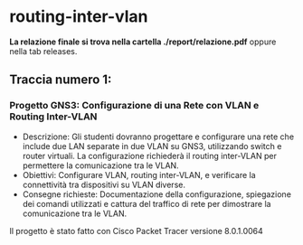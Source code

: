 # routing-inter-vlan

**La relazione finale si trova nella cartella ./report/relazione.pdf** oppure nella tab releases.

## Traccia numero 1:
### Progetto GNS3: Configurazione di una Rete con VLAN e Routing Inter-VLAN
- Descrizione: Gli studenti dovranno progettare e configurare una rete che include due LAN separate in due VLAN su GNS3, utilizzando switch e router virtuali. La configurazione richiederà il routing inter-VLAN per permettere la comunicazione tra le VLAN.
- Obiettivi: Configurare VLAN, routing inter-VLAN, e verificare la connettività tra dispositivi su VLAN diverse.
- Consegne richieste: Documentazione della configurazione, spiegazione dei comandi utilizzati e cattura del traffico di rete per dimostrare la comunicazione tra le VLAN.

Il progetto è stato fatto con Cisco Packet Tracer versione 8.0.1.0064
